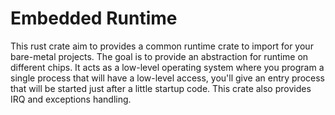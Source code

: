 # Embedded Runtime

This rust crate aim to provides a common runtime crate to import for your bare-metal projects.
The goal is to provide an abstraction for runtime on different chips. It acts as a low-level
operating system where you program a single process that will have a low-level access, you'll
give an entry process that will be started just after a little startup code. This crate also
provides IRQ and exceptions handling.
